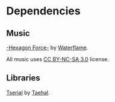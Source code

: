 Dependencies
============

Music
-----
[-Hexagon Force-](http://www.newgrounds.com/audio/listen/568699) by [Waterflame](http://www.waterflamemusic.com).

All music uses [CC BY-NC-SA 3.0](http://creativecommons.org/licenses/by-nc-sa/3.0/legalcode) license.

Libraries
---------
[Tserial](https://love2d.org/wiki/Tserial) by [Taehal](https://love2d.org/wiki/User:Taehl).
